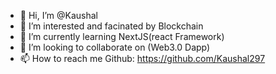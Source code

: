 - 👋 Hi, I’m @Kaushal 
- 👀 I’m interested and facinated by Blockchain
- 🌱 I’m currently learning NextJS(react Framework)
- 💞️ I’m looking to collaborate on (Web3.0 Dapp)
- 📫 How to reach me Github: https://github.com/Kaushal297

<!---
Kaushal-tetra/Kaushal-tetra is a ✨ special ✨ repository because its `README.md` (this file) appears on your GitHub profile.
You can click the Preview link to take a look at your changes.
--->
